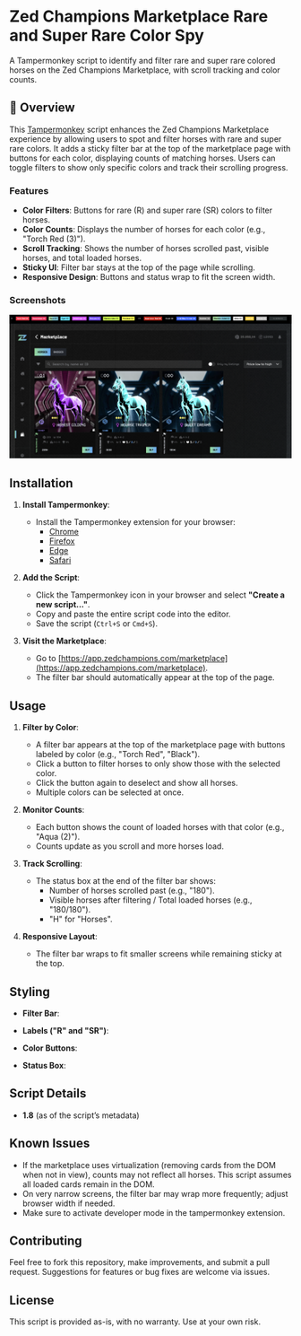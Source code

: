 # Zed Champions Marketplace Rare and Super Rare Color Spy

A Tampermonkey script to identify and filter rare and super rare colored horses on the Zed Champions Marketplace, with scroll tracking and color counts.

## 📝 Overview

This [Tampermonkey](https://www.tampermonkey.net/) script enhances the Zed Champions Marketplace experience by allowing users to spot and filter horses with rare and super rare colors. It adds a sticky filter bar at the top of the marketplace page with buttons for each color, displaying counts of matching horses. Users can toggle filters to show only specific colors and track their scrolling progress.

### Features

- **Color Filters**: Buttons for rare (R) and super rare (SR) colors to filter horses.
- **Color Counts**: Displays the number of horses for each color (e.g., "Torch Red (3)").
- **Scroll Tracking**: Shows the number of horses scrolled past, visible horses, and total loaded horses.
- **Sticky UI**: Filter bar stays at the top of the page while scrolling.
- **Responsive Design**: Buttons and status wrap to fit the screen width.

### Screenshots
![Auction Color Spy Preview ](https://raw.githubusercontent.com/itsryya/zed-champions-marketplace-color-spy/main/marketplace-color-spy.png)

## Installation

1. **Install Tampermonkey**:
   - Install the Tampermonkey extension for your browser:
     - [Chrome](https://chrome.google.com/webstore/detail/tampermonkey/dhdgffkkebhmkfjojejmpbldmpobfkfo)
     - [Firefox](https://addons.mozilla.org/en-US/firefox/addon/tampermonkey/)
     - [Edge](https://microsoftedge.microsoft.com/addons/detail/tampermonkey/iikmkjmpaadaobahmlepeloendndfphd)
     - [Safari](https://apps.apple.com/us/app/tampermonkey/id1482490089)

2. **Add the Script**:
   - Click the Tampermonkey icon in your browser and select **"Create a new script..."**.
   - Copy and paste the entire script code into the editor.
   - Save the script (`Ctrl+S` or `Cmd+S`).

3. **Visit the Marketplace**:
   - Go to [https://app.zedchampions.com/marketplace](https://app.zedchampions.com/marketplace).
   - The filter bar should automatically appear at the top of the page.

## Usage

1. **Filter by Color**:
   - A filter bar appears at the top of the marketplace page with buttons labeled by color (e.g., "Torch Red", "Black").
   - Click a button to filter horses to only show those with the selected color.
   - Click the button again to deselect and show all horses.
   - Multiple colors can be selected at once.

2. **Monitor Counts**:
   - Each button shows the count of loaded horses with that color (e.g., "Aqua (2)").
   - Counts update as you scroll and more horses load.

3. **Track Scrolling**:
   - The status box at the end of the filter bar shows:
     - Number of horses scrolled past (e.g., "180").
     - Visible horses after filtering / Total loaded horses (e.g., "180/180").
     - "H" for "Horses".

4. **Responsive Layout**:
   - The filter bar wraps to fit smaller screens while remaining sticky at the top.

## Styling

- **Filter Bar**:

- **Labels ("R" and "SR")**:

- **Color Buttons**:

- **Status Box**:

## Script Details

- **1.8** (as of the script’s metadata)

## Known Issues

- If the marketplace uses virtualization (removing cards from the DOM when not in view), counts may not reflect all horses. This script assumes all loaded cards remain in the DOM.
- On very narrow screens, the filter bar may wrap more frequently; adjust browser width if needed.
- Make sure to activate developer mode in the tampermonkey extension.

## Contributing

Feel free to fork this repository, make improvements, and submit a pull request. Suggestions for features or bug fixes are welcome via issues.

## License
This script is provided as-is, with no warranty. Use at your own risk.
